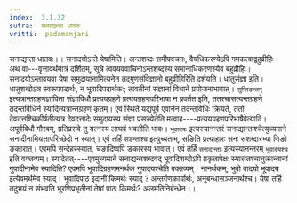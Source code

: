 ```yaml
---
index:  3.1.32
sutra:  सनाद्यन्ता धातवः
vritti:  padamanjari
---
```


सनाद्यन्ता धातवः।। सनादयोऽन्ते येषामिति। अन्तशब्दः समीपवचनः, वैयधिकरण्येऽपि गमकत्वाद्वहुव्रीहिः। अथ वा---वृत्तावर्थमात्रं दर्शितम्, सूत्रे त्ववयववाचिनोऽन्तशब्दस्य समानाधिकरणस्यैव बहुव्रीहिः। सनादयोऽन्तावयवा येषां समुदायानामित्यनेन तद्गुणसंविज्ञानो बहुव्रीहिरिति दर्शयति। धातुसंज्ञा इति। धातुशब्दोऽत्र स्वरूपपदार्थः, न भूवादिपदार्थकः; तावतीनां संज्ञानां विधाने प्रयोजनाभावात्। `सुप्तिङन्तम्` इत्यत्रान्तग्रहणज्ञापिता संज्ञाविधौ प्रत्ययग्रहणे प्रत्ययग्रहणपरिभाषा न प्रवर्तत इति, ततश्चासत्यन्तग्रहणे तदन्तविधिर्न स्यादित्यत्रान्तग्रहणं कृतम्। एवं स्थिते यद्यपूर्व एवानेन तदन्तविधिः क्रियते, ततो देवदत्तश्चिकीर्षतीत्यत्र देवदत्तादेः समुदायस्य संज्ञा प्रसज्येतेति मत्वाह----प्रत्ययग्रहणपरिभाषैवेत्यादि। अपूर्वविधौ गौरवम्, प्रतिप्रसवे तु यत्नस्य लाघवं भवतीति भावः। `भूवादयः` इत्यस्यानन्तरं सनाद्यान्ताश्चेत्युच्यमाने सनादीनामियत्तापरिच्छेदो न स्यात्। एवं तर्हि `सङन्ताश्च` इत्युच्यताम्, सङिति प्रत्याहारः सनः सशब्दारभ्या णिङो ङकारात्। एवमपि सन्देहस्स्यात्, चङादिष्वपि ङकारस्य भावात्। एवं तर्हि `सनाद्यन्ताः` इत्यस्यानन्तरम् `भूवादयश्च` इति वक्तव्यम्। स्यादेतत्----एवमुच्यमाने सनाद्यन्तशब्दवद् भूवादिशब्दोऽपि प्रकृतापेक्षः स्यात्ततश्चानुक्रान्तानां गुपादीनामेव स्यादिति? एवमपि भूवादिग्रहणमनर्थकं गुपादयश्चेति वक्तव्यम्। नानर्थकम्; भुवो वादयो भूवादय इत्येवमर्थमेव स्याद्। भूवादिपाठ इदानीं किमर्थः स्याद् ? अन्तर्गणकार्यार्थः, अनुबन्धासञ्जनार्थश्च। येषां तर्हि तदुभयं न संभवति भूरणिप्रभृतीनां तेषां पाठः किमर्थः? अलमतिनिर्बन्धेन।।
